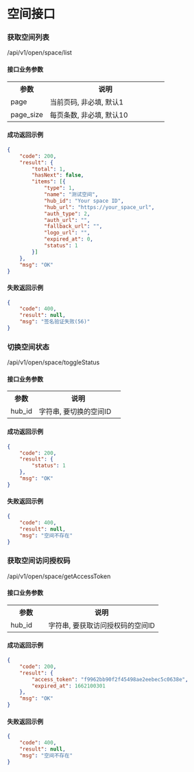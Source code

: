 # 空间接口

### 获取空间列表
/api/v1/open/space/list

#### 接口业务参数
<table width="100%">
    <tr>
      <th width="25%">参数</th>
      <th>说明</th>
    </tr>
    <tr>
      <td>page</td>
      <td>当前页码, 非必填, 默认1</td>
    </tr>
    <tr>
      <td>page_size</td>
      <td>每页条数, 非必填, 默认10</td>
    </tr>
</table>

#### 成功返回示例

```json
{
    "code": 200,
    "result": {
        "total": 1,
        "hasNext": false,
        "items": [{
            "type": 1,
            "name": "测试空间",
            "hub_id": "Your space ID",
            "hub_url": "https://your_space_url",
            "auth_type": 2,
            "auth_url": "",
            "fallback_url": "",
            "logo_url": "",
            "expired_at": 0,
            "status": 1
        }]
    },
    "msg": "OK"
}
```

#### 失败返回示例

```json
{
    "code": 400,
    "result": null,
    "msg": "签名验证失败(56)"
}
```

### 切换空间状态
/api/v1/open/space/toggleStatus

#### 接口业务参数
<table width="100%">
    <tr>
      <th width="25%">参数</th>
      <th>说明</th>
    </tr>
    <tr>
      <td>hub_id</td>
      <td>字符串, 要切换的空间ID</td>
    </tr>
</table>

#### 成功返回示例

```json
{
    "code": 200,
    "result": {
        "status": 1
    },
    "msg": "OK"
}
```

#### 失败返回示例
```json
{
    "code": 400,
    "result": null,
    "msg": "空间不存在"
}
```

### 获取空间访问授权码
/api/v1/open/space/getAccessToken

#### 接口业务参数
<table width="100%">
    <tr>
      <th width="25%">参数</th>
      <th>说明</th>
    </tr>
    <tr>
      <td>hub_id</td>
      <td>字符串, 要获取访问授权码的空间ID</td>
    </tr>
</table>

#### 成功返回示例

```json
{
    "code": 200,
    "result": {
        "access_token": "f9962bb90f2f45498ae2eebec5c0638e",
        "expired_at": 1662100301
    },
    "msg": "OK"
}
```

#### 失败返回示例
```json
{
    "code": 400,
    "result": null,
    "msg": "空间不存在"
}
```
